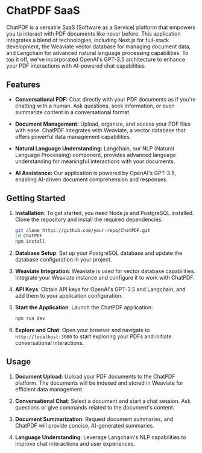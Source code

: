 # ChatPDF SaaS

ChatPDF is a versatile SaaS (Software as a Service) platform that empowers you to interact with PDF documents like never before. This application integrates a blend of technologies, including Next.js for full-stack development, the Weaviate vector database for managing document data, and Langchain for advanced natural language processing capabilities. To top it off, we've incorporated OpenAI's GPT-3.5 architecture to enhance your PDF interactions with AI-powered chat capabilities.

## Features

- **Conversational PDF:** Chat directly with your PDF documents as if you're chatting with a human. Ask questions, seek information, or even summarize content in a conversational format.

- **Document Management:** Upload, organize, and access your PDF files with ease. ChatPDF integrates with Weaviate, a vector database that offers powerful data management capabilities.

- **Natural Language Understanding:** Langchain, our NLP (Natural Language Processing) component, provides advanced language understanding for meaningful interactions with your documents.

- **AI Assistance:** Our application is powered by OpenAI's GPT-3.5, enabling AI-driven document comprehension and responses.

## Getting Started

1. **Installation**: To get started, you need Node.js and PostgreSQL installed. Clone the repository and install the required dependencies:

   ```bash
   git clone https://github.com/your-repo/ChatPDF.git
   cd ChatPDF
   npm install
   ```

2. **Database Setup**: Set up your PostgreSQL database and update the database configuration in your project.

3. **Weaviate Integration**: Weaviate is used for vector database capabilities. Integrate your Weaviate instance and configure it to work with ChatPDF.

4. **API Keys**: Obtain API keys for OpenAI's GPT-3.5 and Langchain, and add them to your application configuration.

5. **Start the Application**: Launch the ChatPDF application:

   ```bash
   npm run dev
   ```

6. **Explore and Chat**: Open your browser and navigate to `http://localhost:3000` to start exploring your PDFs and initiate conversational interactions.

## Usage

1. **Document Upload**: Upload your PDF documents to the ChatPDF platform. The documents will be indexed and stored in Weaviate for efficient data management.

2. **Conversational Chat**: Select a document and start a chat session. Ask questions or give commands related to the document's content.

3. **Document Summarization**: Request document summaries, and ChatPDF will provide concise, AI-generated summaries.

4. **Language Understanding**: Leverage Langchain's NLP capabilities to improve chat interactions and user experiences.
